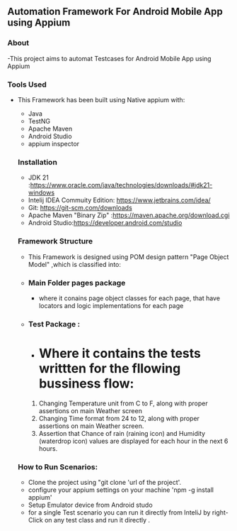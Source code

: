 ## Automation Framework For Android Mobile App using Appium

### About
-This project aims to automat Testcases for Android Mobile App using Appium

### Tools Used
- This Framework has been built using Native appium with:
  - Java
  - TestNG
  - Apache Maven
  - Android Studio
  - appium inspector


  ### Installation
  - JDK 21 :https://www.oracle.com/java/technologies/downloads/#jdk21-windows
  - Intelij IDEA Commuity Edition: https://www.jetbrains.com/idea/
  - Git: https://git-scm.com/downloads
  - Apache Maven "Binary Zip" :https://maven.apache.org/download.cgi
  - Android Studio:https://developer.android.com/studio

  ### Framework Structure
  - This Framework is designed using POM design pattern "Page Object Model" ,which is classified into:
  - ### Main Folder pages package
     - where it conains page object classes for each page, that have locators and logic implementations for each page
  - ###  Test Package :
     - # Where it contains the tests writtten for the fllowing bussiness flow:
     1. Changing Temperature unit from C to F, along with proper assertions on main Weather
        screen
     2. Changing Time format from 24 to 12, along with proper assertions on main Weather screen.
     3. Assertion that Chance of rain (raining icon) and Humidity (waterdrop icon) values are
        displayed for each hour in the next 6 hours.

   ### How to Run Scenarios:
   -  Clone the project using "git clone 'url of the project'.
   -  configure your appium settings on your machine 'npm -g install appium'
   -  Setup Emulator device from Android studo
   - for a single Test scenario you can run it directly from InteliJ by right- Click on any test class and run it directly   .
   
